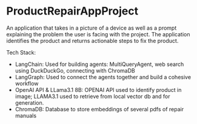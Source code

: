 # ProductRepairAppProject

An application that takes in a picture of a device as well as a prompt explaining the problem the user is facing with the project. The application identifies the product and returns actionable steps to fix the product.

Tech Stack:
- LangChain: Used for building agents: MultiQueryAgent, web search using DuckDuckGo, connecting with ChromaDB 
- LangGraph: Used to connect the agents together and build a cohesive workflow
- OpenAI API & LLama3.1 8B: OPENAI API used to identify product in image; LLAMA3.1 used to retrieve from local vector db and for generation.
- ChromaDB: Database to store embeddings of several pdfs of repair manuals

